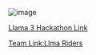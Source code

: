 ![image](https://github.com/zulfiqaralimir/Hackathons/assets/68346772/20278b94-f3ac-4def-baa7-ebbf7479aed0)


[Llama 3 Hackathon Link](https://lablab.ai/event/llama-3-ai-hackathon)

[Team Link:Llma Riders](https://lablab.ai/event/llama-3-ai-hackathon/llama-riders)
